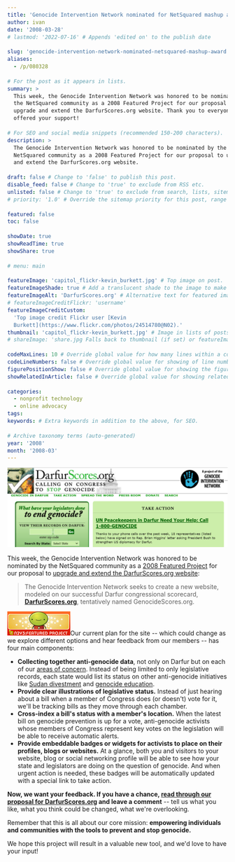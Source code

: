 ```yaml
---
title: 'Genocide Intervention Network nominated for NetSquared mashup award'
author: ivan
date: '2008-03-28'
# lastmod: '2022-07-16' # Appends 'edited on' to the publish date

slug: 'genocide-intervention-network-nominated-netsquared-mashup-award' # Recommended length is 3 to 5 words.
aliases:
  - /p/080328

# For the post as it appears in lists.
summary: >
  This week, the Genocide Intervention Network was honored to be nominated by
  the NetSquared community as a 2008 Featured Project for our proposal to
  upgrade and extend the DarfurScores.org website. Thank you to everyone who
  offered your support!

# For SEO and social media snippets (recommended 150-200 characters).
description: >
  The Genocide Intervention Network was honored to be nominated by the
  NetSquared community as a 2008 Featured Project for our proposal to upgrade
  and extend the DarfurScores.org website.

draft: false # Change to 'false' to publish this post.
disable_feed: false # Change to 'true' to exclude from RSS etc.
unlisted: false # Change to 'true' to exclude from search, lists, sitemaps, and feeds.
# priority: '1.0' # Override the sitemap priority for this post, range 1.0 (high) to 0.0 (low)

featured: false
toc: false

showDate: true
showReadTime: true
showShare: true

# menu: main

featureImage: 'capitol_flickr-kevin_burkett.jpg' # Top image on post.
featureImageShade: true # Add a translucent shade to the image to make overlaid text easier to read.
featureImageAlt: 'DarfurScores.org' # Alternative text for featured image.
# featureImageCreditFlickr: 'username'
featureImageCreditCustom:
  'Top image credit Flickr user [Kevin
  Burkett](https://www.flickr.com/photos/24514780@N02).'
thumbnail: 'capitol_flickr-kevin_burkett.jpg' # Image in lists of posts.
# shareImage: 'share.jpg Falls back to thumbnail (if set) or featureImage.

codeMaxLines: 10 # Override global value for how many lines within a code block before auto-collapsing.
codeLineNumbers: false # Override global value for showing of line numbers within code block.
figurePositionShow: false # Override global value for showing the figure label.
showRelatedInArticle: false # Override global value for showing related posts in this series at the end of the content.

categories:
  - nonprofit technology
  - online advocacy
tags:
keywords: # Extra keywords in addition to the above, for SEO.

# Archive taxonomy terms (auto-generated)
year: '2008'
month: '2008-03'
---
```


![DarfurScores.org](darfurscores.png)

This week, the Genocide Intervention Network was honored to be nominated by the
NetSquared community as a
[2008 Featured Project](https://web.archive.org/web/20080308231814/http://www.netsquared.org/2008/conference)
for our proposal to
[upgrade and extend the DarfurScores.org website](https://web.archive.org/web/20080719230742/http://www.netsquared.org/2008/conference/projects/anti-genocide-action-tracker-genocide-scores-every-politician-state-and-university):

> The Genocide Intervention Network seeks to create a new website, modeled on
> our successful Darfur congressional scorecard,
> **[DarfurScores.org](https://web.archive.org/web/20080708201835/http://www.darfurscores.org/)**,
> tentatively named GenocideScores.org.

![NetSquared Featured Project ::legacy-float-r](n2y3-featured-project.jpg)Our
current plan for the site -- which could change as we explore different options
and hear feedback from our members -- has four main components:

- **Collecting together anti-genocide data**, not only on Darfur but on each of
  our
  [areas of concern](https://web.archive.org/web/20080614191436/http://www.genocideintervention.net:80/educate/crisis/overview).
  Instead of being limited to only legislative records, each state would list
  its status on other anti-genocide initiatives like
  [Sudan divestment](https://web.archive.org/web/20080724095105/http://sudandivestment.org/)
  and
  [genocide education](https://web.archive.org/web/20080320063747/http://www.teachagainstgenocide.org:80/).
- **Provide clear illustrations of legislative status.** Instead of just hearing
  about a bill when a member of Congress does (or doesn't) vote for it, we'll be
  tracking bills as they move through each chamber.
- **Cross-index a bill's status with a member's location.** When the latest bill
  on genocide prevention is up for a vote, anti-genocide activists whose members
  of Congress represent key votes on the legislation will be able to receive
  automatic alerts.
- **Provide embeddable badges or widgets for activists to place on their
  profiles, blogs or websites.** At a glance, both you and visitors to your
  website, blog or social networking profile will be able to see how your state
  and legislators are doing on the question of genocide. And when urgent action
  is needed, these badges will be automatically updated with a special link to
  take action.

**Now, we want your feedback. If you have a chance,
[read through our proposal for DarfurScores.org](https://web.archive.org/web/20080719230742/http://www.netsquared.org/2008/conference/projects/anti-genocide-action-tracker-genocide-scores-every-politician-state-and-university)
and leave a comment** -- tell us what you like, what you think could be changed,
what we're overlooking.

Remember that this is all about our core mission: **empowering individuals and
communities with the tools to prevent and stop genocide.**

We hope this project will result in a valuable new tool, and we'd love to have
your input!
